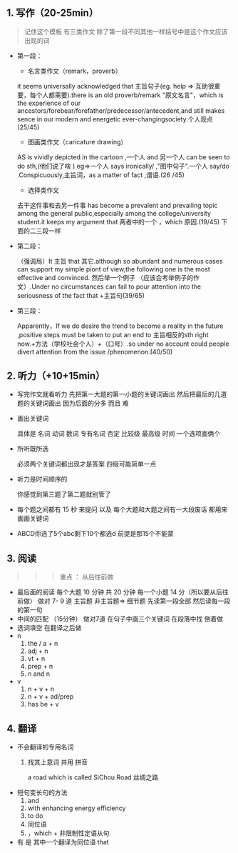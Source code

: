 # 

## 1. 写作（20-25min）
> 记住这个模板 有三类作文 除了第一段不同其他一样括号中是这个作文应该出现的词
- 第一段：
    - 名言类作文（remark，proverb）  
    
    it seems universally acknowledged that 主旨句子(eg. help => 互助很重要，每个人都需要).there is an old proverb/remark "原文名言"，which is the experience of our ancestors/forebear/forefather/predecessor/antecedent,and still makes sence in our modern and energetic ever-changingsociety.个人观点(25/45)
    - 图画类作文（caricature drawing）

    AS is vividly depicted in the cartoon ,一个人 and 另一个人 can be seen to do sth,(他们说了啥 ) eg=>一个人 says ironically/ ,"图中句子".一个人 say/do .Conspicuously,主旨词，as a matter of fact ,谓语.(26 /45)
    - 选择类作文

    去干这件事和去另一件事 has become a prevalent and prevailing topic among the general public,especially among the college/university student.it keeps my argument that 两者中的一个 ，which 原因.(19/45)
    下面的二三段一样
- 第二段：

    （强调局）It 主旨 that 其它.although so abundant and numerous cases can support my simple piont of view,the following one is the most effective and convinced. 然后举一个例子 （应该会考举例子的作文）.Under no circumstances can fail to pour attention into the seriousness of the fact that +主旨句(39/65) 
- 第三段：

    Apparently，If we do desire the trend to become a reality in the future ,positive steps must be taken to put an end to 主旨相反的sth right now.+方法（学校社会个人）+（口号）.so under no account could people divert attention from the issue /phenomenon.(40/50)

## 2. 听力（+10+15min）
- 写完作文就看听力 
    先把第一大题的第一小题的关键词画出
    然后把最后的几道题的关键词画出 
    因为后面的分多 而且 难
- 画出关键词 

   具体是 名词 动词 数词 专有名词 否定 比较级 最高级 时间 一个选项画俩个 
- 所听既所选

    必须两个关键词都出现才是答案 四级可能简单一点
- 听力是时间顺序的

    你感觉到第三题了第二题就别管了
- 每个题之间都有 15 秒 来提问 以及 每个大题和大题之间有一大段废话
    都用来画画关键词
- ABCD你选了5个abc剩下10个都选d
     前提是那15个不能蒙

## 3. 阅读
>>> 重点 ： 从后往前做 
- 最后面的阅读 每个大题 10 分钟 共 20 分钟 每一个小题 14 分（所以要从后往前做） 
    做对 7- 9 道
    主旨题
    非主旨题=> 细节题
    先读第一段全部 然后读每一段的第一句
- 中间的匹配 （15分钟）
        做对7道
        在句子中画三个关键词 在段落中找
        倒着做
- 选词填空 在翻译之后做
- n
   1. the / a + n
   2. adj + n
   3. vt + n
   4. prep + n
   5. n and n
- v 
    1. n + v + n
    2. n + v + ad/prep
    3. has be + v
## 4. 翻译
- 不会翻译的专用名词
    1. 找其上意词 并用 拼音

        a road which is called SiChou Road 丝绸之路
- 短句变长句的方法
    1. and
    2. with enhancing energy efficiency
    3. to do
    4. 同位语
    5. ，which + 非限制性定语从句
- 有 是 其中一个翻译为同位语 that 